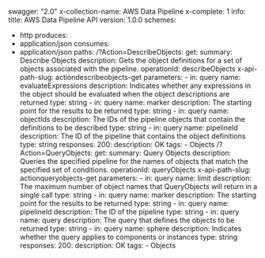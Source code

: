 swagger: "2.0"
x-collection-name: AWS Data Pipeline
x-complete: 1
info:
  title: AWS Data Pipeline API
  version: 1.0.0
schemes:
- http
produces:
- application/json
consumes:
- application/json
paths:
  /?Action=DescribeObjects:
    get:
      summary: Describe Objects
      description: Gets the object definitions for a set of objects associated with
        the pipeline.
      operationId: describeObjects
      x-api-path-slug: actiondescribeobjects-get
      parameters:
      - in: query
        name: evaluateExpressions
        description: Indicates whether any expressions in the object should be evaluated
          when the object descriptions are returned
        type: string
      - in: query
        name: marker
        description: The starting point for the results to be returned
        type: string
      - in: query
        name: objectIds
        description: The IDs of the pipeline objects that contain the definitions
          to be described
        type: string
      - in: query
        name: pipelineId
        description: The ID of the pipeline that contains the object definitions
        type: string
      responses:
        200:
          description: OK
      tags:
      - Objects
  /?Action=QueryObjects:
    get:
      summary: Query Objects
      description: Queries the specified pipeline for the names of objects that match
        the specified set of conditions.
      operationId: queryObjects
      x-api-path-slug: actionqueryobjects-get
      parameters:
      - in: query
        name: limit
        description: The maximum number of object names that QueryObjects will return
          in a single call
        type: string
      - in: query
        name: marker
        description: The starting point for the results to be returned
        type: string
      - in: query
        name: pipelineId
        description: The ID of the pipeline
        type: string
      - in: query
        name: query
        description: The query that defines the objects to be returned
        type: string
      - in: query
        name: sphere
        description: Indicates whether the query applies to components or instances
        type: string
      responses:
        200:
          description: OK
      tags:
      - Objects